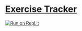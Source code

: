 # [Exercise Tracker](https://www.freecodecamp.org/learn/apis-and-microservices/apis-and-microservices-projects/exercise-tracker)

[![Run on Repl.it](https://repl.it/badge/github/ThomasErhel/boilerplate-project-exercise-tracker)](https://replit.com/@ThomasErhel/boilerplate-project-exercise-tracker)
